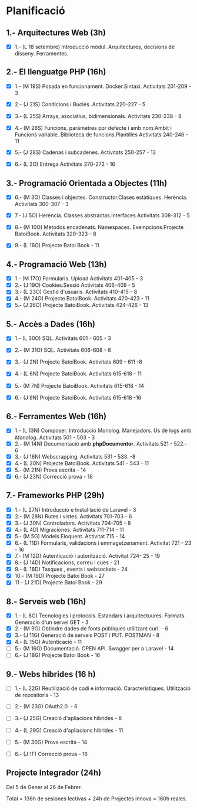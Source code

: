 # Planificació

## 1.- Arquitectures Web (3h)

- [X] 1.- (L 18 setembre) Introducció mòdul. Arquitectures, decisions de disseny. Ferramentes. 


## 2.- El llenguatge PHP (16h)

- [X] 1.- (M 19S) Posada en funcionament. Docker.Sintaxi. Activitats 201-209 - 3 
- [X] 2.- (J 21S) Condicions i Bucles. Activitats 220-227 - 5
- [X] 3.- (L 25S) Arrays, asociatius, bidimensionals. Activitats 230-238 - 8
- [X] 4.- (M 26S) Funcions, paràmetres por defecte i amb nom.Ambit i Funcions variable. Biblioteca de funcions.Plantilles Activitats 240-246 - 11
- [X] 5.- (J 28S) Cadenas i subcadenes. Activitats 250-257 - 13
- [X] 6.- (L 2O) Entrega Activitats 270-272 - 16

    
## 3.- Programació Orientada a Objectes (11h)

- [X] 6.- (M 3O) Classes i objectes. Constructor.Clases estàtiques. Herència. Activitats 300-307 - 3
- [X] 7.- (J 5O) Herencia. Classes abstractas.Interfaces Activitats 308-312 - 5
- [X] 8.- (M 10O) Mètodos encadenats. Namespaces. Exempcions.Projecte BatoiBook. Activitats 320-323 - 8
- [X] 9.- (L 16O)  Projecte Batoi Book  - 11


## 4.- Programació Web (13h)

- [X] 1.- (M 17O) Formularis. Upload Activitats 401-405 - 3
- [X] 2.- (J 19O) Cookies.Sessió Activitats 406-409 - 5
- [X] 3.- (L 23O) Gestió d'usuaris. Activitats 410-415 - 8
- [X] 4.- (M 24O) Projecte BatoiBook. Activitats 420-423 - 11 
- [X] 5.- (J 26O) Projecte BatoiBook. Activitats 424-426 - 13

## 5.- Accès a Dades (16h)

- [X] 1.- (L 30O) SQL. Activitats 601 - 605 - 3
- [X] 2.- (M 31O) SQL. Activitats 606-608 - 6
- [X] 3.- (J 2N) Projecte BatoiBook. Activitats 609 - 611 -8
- [X] 4.- (L 6N) Projecte BatoiBook. Activitats 615-618 - 11
- [X] 5.- (M 7N) Projecte BatoiBook. Activitats 615-618 - 14
- [X] 6.- (J 9N)  Projecte BatoiBook. Activitats 615-618 -16


## 6.- Ferramentes Web (16h)

- [X] 1.- (L 13N) Composer. Introducció Monolog.  Manejadors. Us de logs amb *Monolog*. Activitats 501 - 503 - 3
- [X] 2.- (M 14N) Documentació amb **phpDocumentor**. Activitats 521 - 522.- 6
- [X] 3.- (J 16N) Webscrapping. Activitats 531 - 533. -8
- [X] 4.- (L 20N) Projecte BatoiBook. Activitats 541 - 543 - 11
- [X] 5.- (M 21N) Prova escrita - 14
- [X] 6.- (J 23N) Correcció prova - 16

## 7.- Frameworks PHP (29h)

- [X] 1.- (L 27N) Introducció e Instal·lació de Laravel - 3 
- [X] 2.- (M 28N) Rutes i vistes. Activitats 701-703 - 6
- [X] 3.- (J 30N) Controladors. Activitats 704-705 - 8
- [X] 4.- (L 4D) Migraciones. Activitats 711-714 - 11
- [X] 5.- (M 5G) Models.Eloquent. Activitat 715 - 14 
- [X] 6.- (L 11D) Formularis, validacions i emmagetzenament. Activitat 721 - 23 - 16 
- [X] 7.- (M 12D) Autenticació i autorització. Activitat 724- 25 - 19  
- [X] 8.- (J 14D) Notificacions, correu i cues - 21 
- [X] 9.- (L 18D) Tasques , events i websockets - 24
- [X] 10.- (M 19D) Projecte Batoi Book - 27
- [X] 11.- (J 21D) Projecte Batoi Book - 29
 
## 8.- Serveis web  (16h)

- [X] 1.- (L 8G) Tecnologies i protocols. Estandars i arquitectuures. Formats. Generacio d'un servei  GET  - 3
- [X] 2.- (M 9G) Obtindre dades de fonts públiques utilitzant curl.  - 6
- [X] 3.- (J 11G) Generació de serveis POST i PUT. POSTMAN - 8
- [X] 4.- (L 15G) Autenticació - 11
- [ ] 5.- (M 16G) Documentació. OPEN API. Swagger per a Laravel - 14
- [ ] 6.- (J 18G) Projecte Batoi Book - 16

## 9.- Webs hibrides (16 h)
- [ ] 1.- (L 22G) Reutilizació de codi e informació. Característiques. Utilització de repositoris - 13
- [ ] 2.- (M 23G) OAuth2.0. - 6
- [ ] 3.- (J 25G) Creació d'apliacions hibrides - 8
- [ ] 4.- (L 29G) Creació d'apliacions híbrides - 11
- [ ] 5.- (M 30G) Prova escrita - 14
- [ ] 6.- (J 1F) Correcció prova - 16


## Projecte Integrador (24h)

Del 5 de Gener al 26 de Febrer.

Total = 136h de sesiones lectivas + 24h de Projectes innova = 160h reales.
